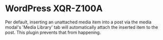 WordPress XQR-Z100A
===================

Per default, inserting an unattached media item into a post via the media modal's 'Media Library' tab will automatically attach the inserted item to the post.
This plugin prevents that from happening.